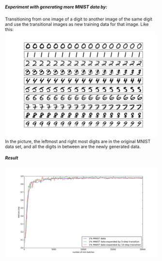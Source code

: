 ##### Experiment with generating more MNIST data by:
Transitioning from one image of a digit to another image of the same digit and use the transitional images as new training data for that image. Like this:
![alt text](https://raw.githubusercontent.com/MollyZhang/MNIST_image_generation/master/result/transition.png "something")
In the picture, the leftmost and right most digits are in the original MNIST data set, and all the digits in between are the newly generated data.

##### Result
![](https://raw.githubusercontent.com/MollyZhang/MNIST_image_generation/master/result/accuracy.png)

